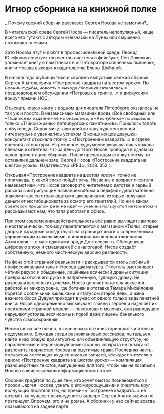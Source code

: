 
# Игнор сборника на книжной полке

_ Почему свежий сборник рассказов Сергея Носова не заметили?_

В читательской среде Сергей Носов — писатель непопулярный, чаще всего его путают с автором «Незнайки на Луне» или смущённо пожимают плечами.

Зато Носова чтут и любят в профессиональной среде: Леонид Юзефович советует творчество писателя в фейсбуке, Лев Данилкин упоминает книгу о памятниках в «Пантократоре солнечных пылинок», книги Носова выходят в издательстве Елены Шубиной.

В начале года шубинцы тихо и скромно выпустили свежий сборник Сергея Анатольевича «Построение квадрата на шестом уроке». По иронии судьбы, новость о выходе сборника затерялась в предновогоднем обсуждении «Петровых в гриппе…» и дискуссиях вокруг премии НОС.

Отыскать новую книгу в родном для писателя Петербурге оказалось не так уж и просто. В независимых магазинах вроде «Все свободны» или «Подписных изданий» её не оказалось, а «Rеспублика» порадовала только «Тайной жизнью петербургских памятников». Пришлось топать в «Буквоед». Сорок минут скитаний по залу художественной литературы не увенчались успехом. В конце концов девушка-консультант отыскала стопку с «Построением квадрата…» в отделе военной литературы. На резонное недоумение девушка лишь пожала плечами и ответила, что за день до этого Носов проводил в одном из залов презентацию сборника. После презентации стопку почему-то оставили в дальнем зале.
Сергей Носов «Построение квадрата на шестом уроке». Издательство «РЕШ», 2018. 352 с.

Открывая «Построение квадрата на шестом уроке», точно не понимаешь, о какой эпохе пойдёт речь. Название и возраст писателя намекают нам, что Носов заговорит с читателем о детстве и первый рассказ с интригующим названием «Рома и педофил» действительно знакомит нас со странноватыми школьниками, которые получают деньги от эксгибициониста за осмотр его гениталий. Но ни о каком советском прошлом речи не идёт — ученики пользуются интернетом и рассказывают нам, что папа работает в офисе.

При этом современная действительность всё равно выглядит лампово и ностальгически: ток-шоу переплетаются с магазином «Тюль», старые дворы и парадные соседствуют на страницах книги с современными управляющими компаниями, а иностранные знатоки творчества Ахматовой — с мастодонтами вроде Достоевского. Обесценивая цифровую эпоху и смешивая её с аналоговой, Носов создаёт собственную, немного мистическую версию реальности.

На фоне этой странной реальности и раскрывается столь любимый профессионалами талант Носова-драматурга. Писатель выстраивает чёткий ракурс и обыденные, лишённые всяческой драмы ситуации превращаются в его руках в напряжённую, гудящую драму. Не разрешая вселенских дилемм, Носов цепляет читателя искусной работой на микроуровне, где ботаник в отставке Тамара Михайловна борется с собачьими какашками и статусом старой девы, а жена важного босса Дудуня приходит в ужас от одного только вида печатной книги. Носов одновременно высмеивает главных героев и наделяет их носителями странной морали — переживая о мелочах, они равнодушно нарушают устоявшиеся нормы и порой даже лишены банального чувства самосохранения.

Несмотря на все плюсы, в конечном итоге книга приводит читателя к недоумению. Блуждая среди разноплановых рассказов, пытаешься найти в них общую драматургию или объединяющую структуру, но параллельные и перпендикулярные стороны квадрата не помогают разложить творчество Носова на ощутимые грани. Последняя часть, полностью состоящая из дневниковых записей, убеждает читателя в одном: «Построение квадрата на шестом уроке» — компиляция разношёрстных текстов, выпущенных для того, чтобы мы не позабыли Носова в неиссякаемом информационном потоке.

Сборник придётся по душе тем, кто хочет быстро познакомиться с прозой Сергея Носова, узнать о его мироощущении и очертить круг волнующих писателя тем, но премий «Построение квадрата…» не возьмёт, на лучшее произведение в карьере Сергея Анатольевича не претендует. Впрочем, это и не роман. А сборники у нас сейчас всегда оказываются на задней парте.